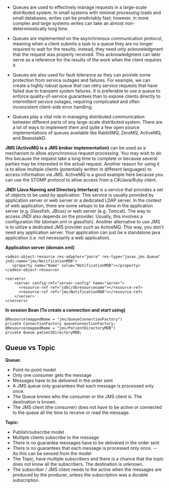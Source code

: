 * Queues are used to effectively manage requests in a large-scale distributed system. In small systems with minimal processing loads and small databases, writes can be predictably fast; however, in more complex and large systems writes can take an almost non-deterministically long time.
 * Queues are implemented on the asynchronous communication protocol, meaning when a client submits a task to a queue they are no longer required to wait for the results; instead, they need only acknowledgment that the request was properly received. This acknowledgment can later serve as a reference for the results of the work when the client requires it.

* Queues are also used for fault tolerance as they can provide some protection from service outages and failures. For example, we can create a highly robust queue that can retry service requests that have failed due to transient system failures. It is preferable to use a queue to enforce quality-of-service guarantees than to expose clients directly to intermittent service outages, requiring complicated and often inconsistent client-side error handling.

* Queues play a vital role in managing distributed communication between different parts of any large-scale distributed system. There are a lot of ways to implement them and quite a few open source implementations of queues available like RabbitMQ, ZeroMQ, ActiveMQ, and BeanstalkD.

**JMS (ActiveMQ is a JMS broker implementation)** can be used as a mechanism to allow asynchronous request processing. You may wish to do this because the request take a long time to complete or because several parties may be interested in the actual request. Another reason for using it is to allow multiple clients (potentially written in different languages) to access information via JMS. ActiveMQ is a good example here because you can use the STOMP protocol to allow access from a C#/Java/Ruby client.

**JNDI (Java Naming and Directory Interface)** is a service that provides a set of objects to be used by application. This service is usually provided by application server or web server or a dedicated LDAP server. In the context of web application, there are some setups to be done in the application server (e.g. Glassfish, JBoss) or web server (e.g. Tomcat). The way to access JNDI also depends on the provider. Usually, this involves a configuration file (domain.xml in glassfish). Another alternative to use JMS is to utilize a dedicated JMS provider such as ActiveMQ. This way, you don't need any application server. Your application can just be a standalone java application (i.e. not necessarily a web application).

**Application server (domain.xml)**
```
<admin-object-resource res-adapter="jmsra" res-type="javax.jms.Queue" jndi-name="jms/NotificationMDB">
   <property name="Name" value="NotificationMDB"></property>
</admin-object-resource>

<servers>
    <server config-ref="server-config" name="server">
      <resource-ref ref="jdbc/dbresourcename"></resource-ref>
      <resource-ref ref="jms/NotificationMDB"></resource-ref>
    </server>
</servers>
```
**In session Bean (To create a connection and start using)**
```
@Resource(mappedName = "jms/QueueConnectionFactory")
private ConnectionFactory queueConnectionFactory;
@Resource(mappedName = "jms/PatientDirectoryMDB")
private Queue patientDirectoryMDB;
```
## Queue vs Topic

**Queue:**
* Point-to-point model
* Only one consumer gets the message
* Messages have to be delivered in the order sent
* A JMS queue only guarantees that each message is processed only once.
* The Queue knows who the consumer or the JMS client is. The destination is known.
* The JMS client (the consumer) does not have to be  active or connected to the queue all the time to receive or read the message.

**Topic:**
* Publish/subscribe model
* Multiple clients subscribe to the message
* There is no guarantee messages have to be delivered in the order sent
* There is no guarantees that each message is processed only once. -- As this can be sensed from the model 
* The Topic, have multiple subscribers and there is a chance that the topic does not know all the subscribers. The destination is unknown.
* The subscriber / JMS client needs to the active when the messages are produced by the producer, unless the subscription was a durable subscription. 

